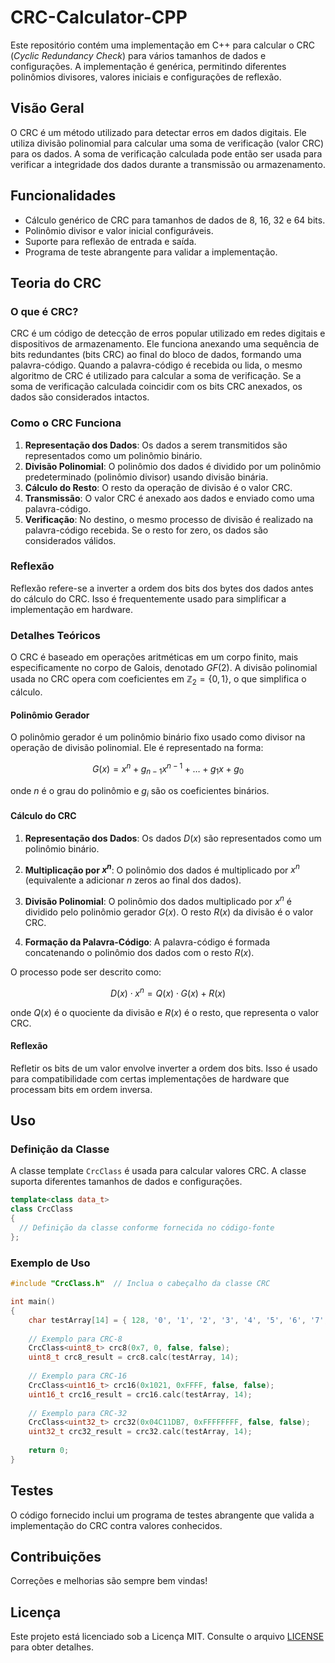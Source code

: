 # CRC-Calculator-CPP

Este repositório contém uma implementação em C++ para calcular o CRC (*Cyclic Redundancy Check*) para vários tamanhos de dados e configurações. A implementação é genérica, permitindo diferentes polinômios divisores, valores iniciais e configurações de reflexão.

## Visão Geral

O CRC é um método utilizado para detectar erros em dados digitais. Ele utiliza divisão polinomial para calcular uma soma de verificação (valor CRC) para os dados. A soma de verificação calculada pode então ser usada para verificar a integridade dos dados durante a transmissão ou armazenamento.

## Funcionalidades

- Cálculo genérico de CRC para tamanhos de dados de 8, 16, 32 e 64 bits.
- Polinômio divisor e valor inicial configuráveis.
- Suporte para reflexão de entrada e saída.
- Programa de teste abrangente para validar a implementação.

## Teoria do CRC

### O que é CRC?

CRC é um código de detecção de erros popular utilizado em redes digitais e dispositivos de armazenamento. Ele funciona anexando uma sequência de bits redundantes (bits CRC) ao final do bloco de dados, formando uma palavra-código. Quando a palavra-código é recebida ou lida, o mesmo algoritmo de CRC é utilizado para calcular a soma de verificação. Se a soma de verificação calculada coincidir com os bits CRC anexados, os dados são considerados intactos.

### Como o CRC Funciona

1. **Representação dos Dados**: Os dados a serem transmitidos são representados como um polinômio binário.
2. **Divisão Polinomial**: O polinômio dos dados é dividido por um polinômio predeterminado (polinômio divisor) usando divisão binária.
3. **Cálculo do Resto**: O resto da operação de divisão é o valor CRC.
4. **Transmissão**: O valor CRC é anexado aos dados e enviado como uma palavra-código.
5. **Verificação**: No destino, o mesmo processo de divisão é realizado na palavra-código recebida. Se o resto for zero, os dados são considerados válidos.

### Reflexão

Reflexão refere-se a inverter a ordem dos bits dos bytes dos dados antes do cálculo do CRC. Isso é frequentemente usado para simplificar a implementação em hardware.

### Detalhes Teóricos

O CRC é baseado em operações aritméticas em um corpo finito, mais especificamente no corpo de Galois, denotado $GF(2)$. A divisão polinomial usada no CRC opera com coeficientes em $\mathbb{Z}_2=\{0,1\}$, o que simplifica o cálculo.

#### Polinômio Gerador

O polinômio gerador é um polinômio binário fixo usado como divisor na operação de divisão polinomial. Ele é representado na forma:

$$
G(x) = x^n + g_{n-1}x^{n-1} + \ldots + g_1x + g_0
$$

onde $n$ é o grau do polinômio e $g_i$ são os coeficientes binários.

#### Cálculo do CRC

1. **Representação dos Dados**: Os dados $D(x)$ são representados como um polinômio binário.

2. **Multiplicação por $x^n$**: O polinômio dos dados é multiplicado por $x^n$ (equivalente a adicionar $n$ zeros ao final dos dados).

3. **Divisão Polinomial**: O polinômio dos dados multiplicado por $x^n$ é dividido pelo polinômio gerador $G(x)$. O resto $R(x)$ da divisão é o valor CRC.

4. **Formação da Palavra-Código**: A palavra-código é formada concatenando o polinômio dos dados com o resto $R(x)$.

O processo pode ser descrito como:

$$
D(x) \cdot x^n = Q(x) \cdot G(x) + R(x)
$$

onde $Q(x)$ é o quociente da divisão e $R(x)$ é o resto, que representa o valor CRC.

#### Reflexão

Refletir os bits de um valor envolve inverter a ordem dos bits. Isso é usado para compatibilidade com certas implementações de hardware que processam bits em ordem inversa.

## Uso

### Definição da Classe

A classe template `CrcClass` é usada para calcular valores CRC. A classe suporta diferentes tamanhos de dados e configurações.

```cpp
template<class data_t>
class CrcClass
{
  // Definição da classe conforme fornecida no código-fonte
};
```

### Exemplo de Uso

```cpp
#include "CrcClass.h"  // Inclua o cabeçalho da classe CRC

int main()
{
    char testArray[14] = { 128, '0', '1', '2', '3', '4', '5', '6', '7', '8', '9', 'a', 'A', 129 };
    
    // Exemplo para CRC-8
    CrcClass<uint8_t> crc8(0x7, 0, false, false);
    uint8_t crc8_result = crc8.calc(testArray, 14);
    
    // Exemplo para CRC-16
    CrcClass<uint16_t> crc16(0x1021, 0xFFFF, false, false);
    uint16_t crc16_result = crc16.calc(testArray, 14);
    
    // Exemplo para CRC-32
    CrcClass<uint32_t> crc32(0x04C11DB7, 0xFFFFFFFF, false, false);
    uint32_t crc32_result = crc32.calc(testArray, 14);
    
    return 0;
}
```

## Testes

O código fornecido inclui um programa de testes abrangente que valida a implementação do CRC contra valores conhecidos.

## Contribuições

Correções e melhorias são sempre bem vindas!

## Licença

Este projeto está licenciado sob a Licença MIT. Consulte o arquivo [LICENSE](./LICENSE) para obter detalhes.
